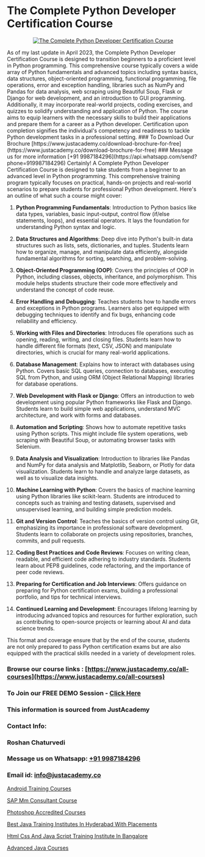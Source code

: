 # The Complete Python Developer Certification Course

<p align="center">
  <a href="https://justacademy.co/course-detail/python-training">
    <img src="https://justacademy.co/storage2/course_image/1709713400_course_image.webp" alt="The Complete Python Developer Certification Course">
  </a>
</p>
As of my last update in April 2023, the Complete Python Developer Certification Course is designed to transition beginners to a proficient level in Python programming. This comprehensive course typically covers a wide array of Python fundamentals and advanced topics including syntax basics, data structures, object-oriented programming, functional programming, file operations, error and exception handling, libraries such as NumPy and Pandas for data analysis, web scraping using Beautiful Soup, Flask or Django for web development, and an introduction to GUI programming. Additionally, it may incorporate real-world projects, coding exercises, and quizzes to solidify understanding and application of Python. The course aims to equip learners with the necessary skills to build their applications and prepare them for a career as a Python developer. Certification upon completion signifies the individual's competency and readiness to tackle Python development tasks in a professional setting.
### To Download Our Brochure [https://www.justacademy.co/download-brochure-for-free](https://www.justacademy.co/download-brochure-for-free)
### Message us for more information [+91 9987184296](https://api.whatsapp.com/send?phone=919987184296)
Certainly! A Complete Python Developer Certification Course is designed to take students from a beginner to an advanced level in Python programming. This comprehensive training program typically focuses on practical, hands-on projects and real-world scenarios to prepare students for professional Python development. Here's an outline of what such a course might cover:

1) **Python Programming Fundamentals**: Introduction to Python basics like data types, variables, basic input-output, control flow (if/else statements, loops), and essential operators. It lays the foundation for understanding Python syntax and logic.

2) **Data Structures and Algorithms**: Deep dive into Python's built-in data structures such as lists, sets, dictionaries, and tuples. Students learn how to organize, manage, and manipulate data efficiently, alongside fundamental algorithms for sorting, searching, and problem-solving.

3) **Object-Oriented Programming (OOP)**: Covers the principles of OOP in Python, including classes, objects, inheritance, and polymorphism. This module helps students structure their code more effectively and understand the concept of code reuse.

4) **Error Handling and Debugging**: Teaches students how to handle errors and exceptions in Python programs. Learners also get equipped with debugging techniques to identify and fix bugs, enhancing code reliability and efficiency.

5) **Working with Files and Directories**: Introduces file operations such as opening, reading, writing, and closing files. Students learn how to handle different file formats (text, CSV, JSON) and manipulate directories, which is crucial for many real-world applications.

6) **Database Management**: Explains how to interact with databases using Python. Covers basic SQL queries, connection to databases, executing SQL from Python, and using ORM (Object Relational Mapping) libraries for database operations.

7) **Web Development with Flask or Django**: Offers an introduction to web development using popular Python frameworks like Flask and Django. Students learn to build simple web applications, understand MVC architecture, and work with forms and databases.

8) **Automation and Scripting**: Shows how to automate repetitive tasks using Python scripts. This might include file system operations, web scraping with Beautiful Soup, or automating browser tasks with Selenium.

9) **Data Analysis and Visualization**: Introduction to libraries like Pandas and NumPy for data analysis and Matplotlib, Seaborn, or Plotly for data visualization. Students learn to handle and analyze large datasets, as well as to visualize data insights.

10) **Machine Learning with Python**: Covers the basics of machine learning using Python libraries like scikit-learn. Students are introduced to concepts such as training and testing datasets, supervised and unsupervised learning, and building simple prediction models.

11) **Git and Version Control**: Teaches the basics of version control using Git, emphasizing its importance in professional software development. Students learn to collaborate on projects using repositories, branches, commits, and pull requests.

12) **Coding Best Practices and Code Reviews**: Focuses on writing clean, readable, and efficient code adhering to industry standards. Students learn about PEP8 guidelines, code refactoring, and the importance of peer code reviews.

13) **Preparing for Certification and Job Interviews**: Offers guidance on preparing for Python certification exams, building a professional portfolio, and tips for technical interviews.

14) **Continued Learning and Development**: Encourages lifelong learning by introducing advanced topics and resources for further exploration, such as contributing to open-source projects or learning about AI and data science trends.

This format and coverage ensure that by the end of the course, students are not only prepared to pass Python certification exams but are also equipped with the practical skills needed in a variety of development roles.

### Browse our course links : [https://www.justacademy.co/all-courses](https://www.justacademy.co/all-courses) 
### To Join our FREE DEMO Session - [Click Here](https://www.justacademy.co/register-for-course-demo)


### This information is sourced from JustAcademy
### Contact Info:
### Roshan Chaturvedi
### Message us on Whatsapp: [+91 9987184296](https://api.whatsapp.com/send?phone=919987184296)
### Email id: [info@justacademy.co](mailto:info@justacademy.co)
                
[Android Training Courses](https://www.linkedin.com/pulse/android-training-courses-justacademy-mumbai-dgyuf/)

[SAP Mm Consultant Course](https://www.linkedin.com/pulse/sap-mm-consultant-course-software-training-sunnyvale-rab7f/)

[Photoshop Accredited Courses](https://medium.com/@kumarishimmi99/photoshop-accredited-courses-4641321cb91d)

[Best Java Training Institutes In Hyderabad With Placements](https://medium.com/@prempja40/best-java-training-institutes-in-hyderabad-with-placements-a9fee515e573)

[Html Css And Java Script Training Institute In Bangalore](https://justacademyin.github.io/justacademy/html-css-and-java-script-training-institute-in-bangalore)

[Advanced Java Courses](https://justacademyin.github.io/justacademy/advanced-java-courses)

